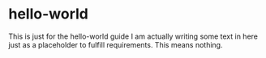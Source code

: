 # hello-world
This is just for the hello-world guide
I am actually writing some text in here just as a placeholder to fulfill requirements. This means nothing.
